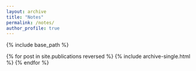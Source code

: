 ```yaml
---
layout: archive
title: "Notes"
permalink: /notes/
author_profile: true
---
```




{% include base_path %}

{% for post in site.publications reversed %}
  {% include archive-single.html %}
{% endfor %}